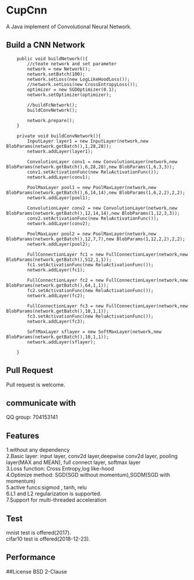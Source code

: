 # CupCnn
A Java implement of Convolutional Neural Network. 


## Build a CNN Network
```
	public void buildNetwork(){
		//cteate network and set parameter
		network = new Network();
		network.setBatch(100);
		network.setLoss(new LogLikeHoodLoss());
		//network.setLoss(new CrossEntropyLoss());
		optimizer = new SGDOptimizer(0.1);
		network.setOptimizer(optimizer);
		
		//buildFcNetwork();
		buildConvNetwork();

		network.prepare();
	}
	
	private void buildConvNetwork(){
		InputLayer layer1 = new InputLayer(network,new BlobParams(network.getBatch(),1,28,28));
		network.addLayer(layer1);
		
		ConvolutionLayer conv1 = new ConvolutionLayer(network,new BlobParams(network.getBatch(),6,28,28),new BlobParams(1,6,3,3));
		conv1.setActivationFunc(new ReluActivationFunc());
		network.addLayer(conv1);
		
		PoolMaxLayer pool1 = new PoolMaxLayer(network,new BlobParams(network.getBatch(),6,14,14),new BlobParams(1,6,2,2),2,2);
		network.addLayer(pool1);
		
		ConvolutionLayer conv2 = new ConvolutionLayer(network,new BlobParams(network.getBatch(),12,14,14),new BlobParams(1,12,3,3));
		conv2.setActivationFunc(new ReluActivationFunc());
		network.addLayer(conv2);
		
		PoolMaxLayer pool2 = new PoolMaxLayer(network,new BlobParams(network.getBatch(),12,7,7),new BlobParams(1,12,2,2),2,2);
		network.addLayer(pool2);
		
		FullConnectionLayer fc1 = new FullConnectionLayer(network,new BlobParams(network.getBatch(),512,1,1));
		fc1.setActivationFunc(new ReluActivationFunc());
		network.addLayer(fc1);
		
		FullConnectionLayer fc2 = new FullConnectionLayer(network,new BlobParams(network.getBatch(),64,1,1));
		fc2.setActivationFunc(new ReluActivationFunc());
		network.addLayer(fc2);
		
		FullConnectionLayer fc3 = new FullConnectionLayer(network,new BlobParams(network.getBatch(),10,1,1));
		fc3.setActivationFunc(new ReluActivationFunc());
		network.addLayer(fc3);
		
		SoftMaxLayer sflayer = new SoftMaxLayer(network,new BlobParams(network.getBatch(),10,1,1));
		network.addLayer(sflayer);
		
	}
```

	
## Pull Request
Pull request is welcome.

## communicate with
QQ group: 704153141  

## Features
1.without any dependency<br />
2.Basic layer: input layer, conv2d layer,deepwise conv2d layer, pooling layer(MAX and MEAN), full connect layer, softmax layer<br />
3.Loss function: Cross Entropy,log like-hood<br />
4.Optimize method: SGD(SGD without momentum),SGDM(SGD with momentum)<br />
5.active funcs:sigmod , tanh, relu<br />
6.L1 and L2 regularization is supported.<br />
7.Support for multi-threaded acceleration<br />

## Test
mnist test is offered(2017).<br />
cifar10 test is offered(2018-12-23).

## Performance

##License
BSD 2-Clause
	
			



